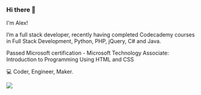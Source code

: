 ### Hi there 👋

I'm Alex! 

I’m a full stack developer, recently having completed Codecademy courses in Full Stack Development, Python, PHP, jQuery, C# and Java.
  
Passed Microsoft certification - Microsoft Technology Associate: Introduction to Programming Using HTML and CSS
  
:computer: Coder, Engineer, Maker. 

![](2021-02-16-14-53-53.gif)
<!--
**alexwojtak/alexwojtak** is a ✨ _special_ ✨ repository because its `README.md` (this file) appears on your GitHub profile.

Here are some ideas to get you started:

- 🔭 I’m currently working on ...
- 🌱 I’m currently learning ...
- 👯 I’m looking to collaborate on ...
- 🤔 I’m looking for help with ...
- 💬 Ask me about ...
- 📫 How to reach me: ...
- 😄 Pronouns: ...
- ⚡ Fun fact: ...
-->
